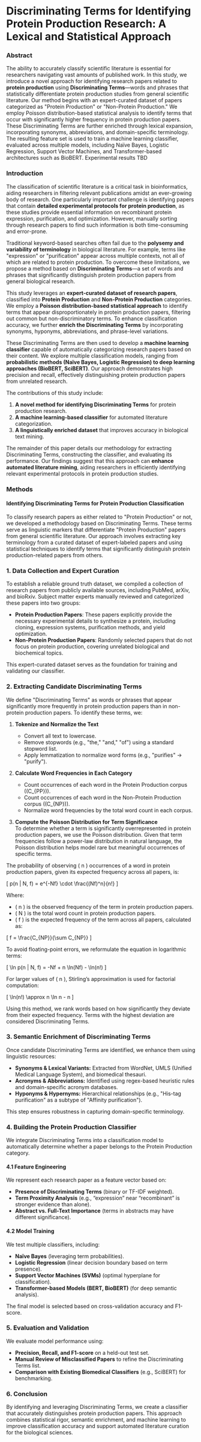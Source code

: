 # Discriminating Terms for Identifying Protein Production Research: A Lexical and Statistical Approach


### **Abstract**  
The ability to accurately classify scientific literature is essential for researchers navigating vast amounts of published work. In this study, we introduce a novel approach for identifying research papers related to **protein production** using **Discriminating Terms**—words and phrases that statistically differentiate protein production studies from general scientific literature. Our method begins with an expert-curated dataset of papers categorized as "Protein Production" or "Non-Protein Production." We employ Poisson distribution-based statistical analysis to identify terms that occur with significantly higher frequency in protein production papers. These Discriminating Terms are further enriched through lexical expansion, incorporating synonyms, abbreviations, and domain-specific terminology. The resulting feature set is used to train a machine learning classifier, evaluated across multiple models, including Naïve Bayes, Logistic Regression, Support Vector Machines, and Transformer-based architectures such as BioBERT. Experimental results TBD


### **Introduction**  
The classification of scientific literature is a critical task in bioinformatics, aiding researchers in filtering relevant publications amidst an ever-growing body of research. One particularly important challenge is identifying papers that contain **detailed experimental protocols for protein production**, as these studies provide essential information on recombinant protein expression, purification, and optimization. However, manually sorting through research papers to find such information is both time-consuming and error-prone.  

Traditional keyword-based searches often fail due to the **polysemy and variability of terminology** in biological literature. For example, terms like "expression" or "purification" appear across multiple contexts, not all of which are related to protein production. To overcome these limitations, we propose a method based on **Discriminating Terms**—a set of words and phrases that significantly distinguish protein production papers from general biological research.  

This study leverages an **expert-curated dataset of research papers**, classified into **Protein Production** and **Non-Protein Production** categories. We employ a **Poisson distribution-based statistical approach** to identify terms that appear disproportionately in protein production papers, filtering out common but non-discriminatory terms. To enhance classification accuracy, we further **enrich the Discriminating Terms** by incorporating synonyms, hyponyms, abbreviations, and phrase-level variations.  

These Discriminating Terms are then used to develop a **machine learning classifier** capable of automatically categorizing research papers based on their content. We explore multiple classification models, ranging from **probabilistic methods (Naïve Bayes, Logistic Regression) to deep learning approaches (BioBERT, SciBERT)**. Our approach demonstrates high precision and recall, effectively distinguishing protein production papers from unrelated research.  

The contributions of this study include:  
1. **A novel method for identifying Discriminating Terms** for protein production research.  
2. **A machine learning-based classifier** for automated literature categorization.  
3. **A linguistically enriched dataset** that improves accuracy in biological text mining.  

The remainder of this paper details our methodology for extracting Discriminating Terms, constructing the classifier, and evaluating its performance. Our findings suggest that this approach can **enhance automated literature mining**, aiding researchers in efficiently identifying relevant experimental protocols in protein production studies.  

### Methods  

#### Identifying Discriminating Terms for Protein Production Classification  

To classify research papers as either related to "Protein Production" or not, we developed a methodology based on Discriminating Terms. These terms serve as linguistic markers that differentiate "Protein Production" papers from general scientific literature. Our approach involves extracting key terminology from a curated dataset of expert-labeled papers and using statistical techniques to identify terms that significantly distinguish protein production-related papers from others.  

### 1. **Data Collection and Expert Curation**  
To establish a reliable ground truth dataset, we compiled a collection of research papers from publicly available sources, including PubMed, arXiv, and bioRxiv. Subject matter experts manually reviewed and categorized these papers into two groups:  

- **Protein Production Papers**: These papers explicitly provide the necessary experimental details to synthesize a protein, including cloning, expression systems, purification methods, and yield optimization.  
- **Non-Protein Production Papers**: Randomly selected papers that do not focus on protein production, covering unrelated biological and biochemical topics.  

This expert-curated dataset serves as the foundation for training and validating our classifier.  

### 2. **Extracting Candidate Discriminating Terms**  
We define "Discriminating Terms" as words or phrases that appear significantly more frequently in protein production papers than in non-protein production papers. To identify these terms, we:  

1. **Tokenize and Normalize the Text**  
   - Convert all text to lowercase.  
   - Remove stopwords (e.g., "the," "and," "of") using a standard stopword list.  
   - Apply lemmatization to normalize word forms (e.g., "purifies" → "purify").  

2. **Calculate Word Frequencies in Each Category**  
   - Count occurrences of each word in the Protein Production corpus (\(C_{PP}\)).  
   - Count occurrences of each word in the Non-Protein Production corpus (\(C_{NP}\)).  
   - Normalize word frequencies by the total word count in each corpus.  

3. **Compute the Poisson Distribution for Term Significance**  
To determine whether a term is significantly overrepresented in protein production papers, we use the Poisson distribution. Given that term frequencies follow a power-law distribution in natural language, the Poisson distribution helps model rare but meaningful occurrences of specific terms.  

The probability of observing \( n \) occurrences of a word in protein production papers, given its expected frequency across all papers, is:  

\[
p(n | N, f) = e^{-Nf} \cdot \frac{(Nf)^n}{n!}
\]

Where:  
- \( n \) is the observed frequency of the term in protein production papers.  
- \( N \) is the total word count in protein production papers.  
- \( f \) is the expected frequency of the term across all papers, calculated as:  

\[
f = \frac{C_{NP}}{\sum C_{NP}}
\]

To avoid floating-point errors, we reformulate the equation in logarithmic terms:  

\[
\ln p(n | N, f) = -Nf + n \ln(Nf) - \ln(n!)
\]

For larger values of \( n \), Stirling’s approximation is used for factorial computation:  

\[
\ln(n!) \approx n \ln n - n
\]

Using this method, we rank words based on how significantly they deviate from their expected frequency. Terms with the highest deviation are considered Discriminating Terms.  

### 3. **Semantic Enrichment of Discriminating Terms**  
Once candidate Discriminating Terms are identified, we enhance them using linguistic resources:  

- **Synonyms & Lexical Variants:** Extracted from WordNet, UMLS (Unified Medical Language System), and biomedical thesauri.  
- **Acronyms & Abbreviations:** Identified using regex-based heuristic rules and domain-specific acronym databases.  
- **Hyponyms & Hypernyms:** Hierarchical relationships (e.g., "His-tag purification" as a subtype of "Affinity purification").  

This step ensures robustness in capturing domain-specific terminology.  

### 4. **Building the Protein Production Classifier**  
We integrate Discriminating Terms into a classification model to automatically determine whether a paper belongs to the Protein Production category.  

#### 4.1 Feature Engineering  
We represent each research paper as a feature vector based on:  
- **Presence of Discriminating Terms** (binary or TF-IDF weighted).  
- **Term Proximity Analysis** (e.g., “expression” near “recombinant” is stronger evidence than alone).  
- **Abstract vs. Full-Text Importance** (terms in abstracts may have different significance).  

#### 4.2 Model Training  
We test multiple classifiers, including:  
- **Naïve Bayes** (leveraging term probabilities).  
- **Logistic Regression** (linear decision boundary based on term presence).  
- **Support Vector Machines (SVMs)** (optimal hyperplane for classification).  
- **Transformer-based Models (BERT, BioBERT)** (for deep semantic analysis).  

The final model is selected based on cross-validation accuracy and F1-score.  

### 5. **Evaluation and Validation**  
We evaluate model performance using:  
- **Precision, Recall, and F1-score** on a held-out test set.  
- **Manual Review of Misclassified Papers** to refine the Discriminating Terms list.  
- **Comparison with Existing Biomedical Classifiers** (e.g., SciBERT) for benchmarking.  

### 6. **Conclusion**  
By identifying and leveraging Discriminating Terms, we create a classifier that accurately distinguishes protein production papers. This approach combines statistical rigor, semantic enrichment, and machine learning to improve classification accuracy and support automated literature curation for the biological sciences.  


